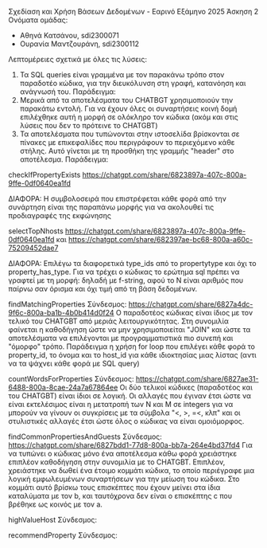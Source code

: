 Σχεδίαση και Χρήση Βάσεων Δεδομένων - Εαρινό Εξάμηνο 2025 
Άσκηση 2
Ονόματα ομάδας:
- Αθηνά Κατσάνου, sdi2300071
- Ουρανία Μαντζουράνη, sdi2300112

Λεπτομέρειες σχετικά με όλες τις λύσεις:
1) Τα SQL queries είναι γραμμένα με τον παρακάνω τρόπο στον παραδοτέο κώδικα, για την διευκόλυνση στη γραφή, κατανόηση και ανάγνωσή του. Παράδειγμα:
     <!-- sql1 = """ SELECT property_id FROM property WHERE location = %s """          
          cursor.execute(sql1, (location_a,)) -->
2) Μερικά από τα αποτελέσματα του CHATBGT χρησιμοποιούν την παρακάτω εντολή. Για να έχουν όλες οι συναρτήσεις κοινή δομή επιλέχθηκε αυτή η μορφή σε ολόκληρο τον κώδικα (ακόμ και στις λύσεις που δεν το πρότεινε το CHATGBT)
     <!-- try:
               ...
          finally:
               ... -->
3) Τα αποτελέσματα που τυπώνονται στην ιστοσελίδα βρίσκονται σε πίνακες με επικεφαλίδες που περιγράφουν το περιεχόμενο κάθε στήλης. Αυτό γίνεται με τη προσθήκη της γραμμής "header" στο αποτέλεσμα. Παράδειγμα:
     <!-- header = [("Property ID", "Name", "Amenities", "Rules")] -->






checkIfPropertyExists
https://chatgpt.com/share/6823897a-407c-800a-9ffe-0df0640ea1fd

ΔΙΑΦΟΡΑ:    <!-- [("no",)] --> <!-- [("yes",)] -->
            Η συμβολοσειρά που επιστρέφεται κάθε φορά από την συνάρτηση είναι της παραπάνω μορφής για να ακολουθεί τις προδιαγραφές της εκφώνησης



selectTopNhosts
https://chatgpt.com/share/6823897a-407c-800a-9ffe-0df0640ea1fd
και
https://chatgpt.com/share/682397ae-bc68-800a-a60c-75209452dae7

ΔΙΑΦΟΡΑ:    Επιλέγω τα διαφορετικά type_ids από το propertytype και όχι το property_has_type.
            Για να τρέχει ο κώδικας το ερώτημα sql πρέπει να γραφτεί με τη μορφή:
                        <!-- sql3 = f""" SELECT host_id ... DESC LIMIT {N} """ -->
            δηλαδή με f-string, αφού το Ν είναι αριθμός που παίρνω σαν όρισμα και όχι τιμή από τη βάση δεδομένων.



findMatchingProperties
Σύνδεσμος: https://chatgpt.com/share/6827a4dc-9f6c-800a-ba1b-4b0b414d0f24
Ο παραδοτέος κώδικας είναι ίδιος με τον τελικό του CHATGBT από μεριάς λειτουργικότητας. Στη συνομιλία φαίνεται η καθοδήγηση ώστε να μην χρησιμοποιείται "JOIN" και ώστε τα αποτελέσματα να επιλέγονται με προγραμματιστικά πιο συνεπή και "όμορφο" τρόπο. Παράδειγμα η χρήση for loop που επιλέγει κάθε φορά το property_id, το όνομα και το host_id για κάθε ιδιοκτησίας μιας λίστας (αντι να τα ψάχνει κάθε φορά με SQL query)


countWordsForProperties
Σύνδεσμος: https://chatgpt.com/share/6827ae31-6488-800a-8cae-24a7a67864ee
Οι δύο τελικοί κώδικες (παραδοτέος και του CHATGBT) είναι ίδιοι σε λογική. Οι αλλαγές που έγιναν έτσι ώστε να είναι εκτελέσιμος είναι η μετατροπή των Ν και Μ σε integers για να μπορούν να γίνουν οι συγκρίσεις με τα σύμβολα "<, >, =<, κλπ" και οι στυλιστικές αλλαγές έτσι ώστε όλος ο κώδικας να είναι ομοιόμορφος.



findCommonPropertiesAndGuests
Σύνδεσμος: https://chatgpt.com/share/6827bdd1-77d8-800a-bb7a-264e4bd37fd4
Για να τυπώνει ο κώδικας μόνο ένα αποτέλεσμα κάθω φορά χρειάστηκε επιπλέον καθοδήγηση στην συνομιλία με το CHATGBT. Επιπλέον, χρειάστηκε να δωθεί ένα έτοιμο κομμάτι κώδικα, το οποίο περιέγραφε μια λογική εμφωλευμένων συναρτήσεων για την μείωση του κώδικα. Στο κομμάτι αυτό βρίσκω τους επισκέπτες που έχουν μείνει στα ίδια καταλύματα με τον b, και ταυτόχρονα δεν είναι ο επισκέπτης c που βρέθηκε ως κοινός με τον a.



highValueHost
Σύνδεσμος: 



recommendProperty
Σύνδεσμος: 
